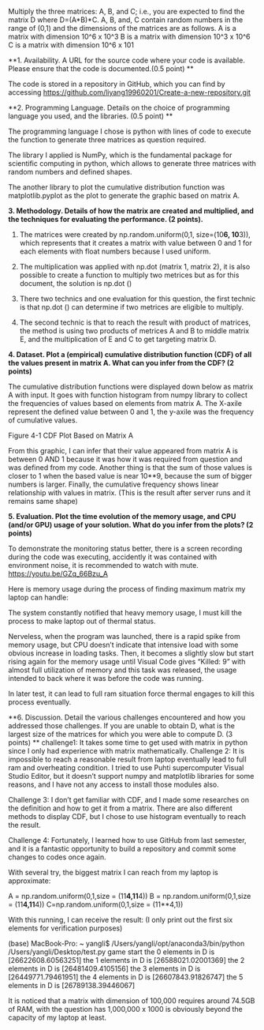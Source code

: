 Multiply the three matrices: A, B, and C;  i.e., you are expected to find the matrix D where D=(A*B)*C. 
A, B, and, C contain random numbers in the range of (0,1) and the dimensions of the matrices are as follows. 
A is a matrix with dimension 10^6 x 10^3 
B is a matrix with dimension 10^3  x 10^6 
C is a matrix with dimension 10^6  x 101


**1.  Availability. A URL for the source code where your code is available. Please ensure that the code is documented.(0.5 point) **

The code is stored in a repository in GitHub, which you can find by accessing https://github.com/liyang19960201/Create-a-new-repository.git

**2. Programming Language. Details on the choice of programming language you used, and the libraries. (0.5 point) **

The programming language I chose is python with lines of code to execute the function to generate three matrices as question required.

The library I applied is NumPy, which is the fundamental package for scientific computing in python, which allows to generate three matrices with random numbers and defined shapes.

The another library to plot the cumulative distribution function was matplotlib.pyplot as the plot to generate the graphic based on matrix A.

**3. Methodology.  Details of how the matrix are created and multiplied, and the techniques for evaluating the performance. (2 points).**

1.	The matrices were created by np.random.uniform(0,1, size=(10**6, 10**3)), which represents that it creates a matrix with value between 0 and 1 for each elements with float numbers because I used uniform.
2.	The multiplication was applied with np.dot (matrix 1, matrix 2), it is also possible to create a function to multiply two metrices but as for this document, the solution is np.dot ()
3.	There two technics and one evaluation for this question, the first technic is that np.dot () can determine if two metrices are eligible to multiply.
 
4.	The second technic is that to reach the result with product of matrices, the method is using two products of metrices A and B to middle matrix E, and the multiplication of E and C to get targeting matrix D.





**4. Dataset. Plot a (empirical) cumulative distribution function (CDF) of all the values present in matrix A. What can you infer from the CDF? (2 points)**

The cumulative distribution functions were displayed down below as matrix A with input. It goes with function histogram from numpy library to collect the frequencies of values based on elements from matrix A. The X-axile represent the defined value between 0 and 1, the y-axile was the frequency of cumulative values.
 
Figure 4-1 CDF Plot Based on Matrix A

From this graphic, I can infer that their value appeared from matrix A is between 0 AND 1 because it was how it was required from question and was defined from my code. Another thing is that the sum of those values is closer to 1 when the based value is near 10**9, because the sum of bigger numbers is larger. Finally, the cumulative frequency shows linear relationship with values in matrix. (This is the result after server runs and it remains same shape)


**5. Evaluation. Plot the time evolution of the memory usage, and CPU (and/or GPU) usage of your solution. What do you infer from the plots? (2 points)**

To demonstrate the monitoring status better, there is a screen recording during the code was executing, accidently it was contained with environment noise, it is recommended to watch with mute. https://youtu.be/GZq_66Bzu_A

Here is memory usage during the process of finding maximum matrix my laptop can handle:
 
The system constantly notified that heavy memory usage, I must kill the process to make laptop out of thermal status.

Nerveless, when the program was launched, there is a rapid spike from memory usage, but CPU doesn’t indicate that intensive load with some obvious increase in loading tasks. Then, it becomes a slightly slow but start rising again for the memory usage until Visual Code gives “Killed: 9” with almost full utilization of memory and this task was released, the usage intended to back where it was before the code was running.

In later test, it can lead to full ram situation force thermal engages to kill this process eventually.


**6. Discussion. Detail the various challenges encountered and how you addressed those challenges. If you are unable to obtain D, what is the largest size of the matrices for which you were able to compute D.  (3 points)
**
challenge1: It takes some time to get used with matrix in python since I only had experience with matrix mathematically.
Challenge 2: It is impossible to reach a reasonable result from laptop eventually lead to full ram and overheating condition. I tried to use Puhti supercomputer Visual Studio Editor, but it doesn’t support numpy and matplotlib libraries for some reasons, and I have not any access to install those modules also.

Challenge 3: I don’t get familiar with CDF, and I made some researches on the definition and how to get it from a matrix. There are also different methods to display CDF, but I chose to use histogram eventually to reach the result.

Challenge 4: Fortunately, I learned how to use GitHub from last semester, and it is a fantastic opportunity to build a repository and commit some changes to codes once again.

With several try, the biggest matrix I can reach from my laptop is approximate:


A = np.random.uniform(0,1,size = (11**4,11**4))
B = np.random.uniform(0,1,size = (11**4,11**4))
C=np.random.uniform(0,1,size = (11**4,1))

With this running, I can receive the result: (I only print out the first six elements for verification purposes)

(base) MacBook-Pro: ~ yangli$ /Users/yangli/opt/anaconda3/bin/python /Users/yangli/Desktop/test.py
game start
the 0 elements in D is [26622608.60563251]
the 1 elements in D is [26588021.02001369]
the 2 elements in D is [26481409.4105156]
the 3 elements in D is [26449771.79461951]
the 4 elements in D is [26607843.91826747]
the 5 elements in D is [26789138.39446067]
 

It is noticed that a matrix with dimension of 100,000 requires around 74.5GB of RAM, with the question has 1,000,000 x 1000 is obviously beyond the capacity of my laptop at least.

